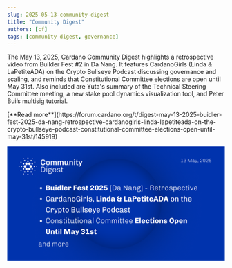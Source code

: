 ```yaml
---
slug: 2025-05-13-community-digest
title: "Community Digest"
authors: [cf]
tags: [community digest, governance]
---
```



The May 13, 2025, Cardano Community Digest highlights a retrospective video from Builder Fest #2 in Da Nang. It features CardanoGirls (Linda & LaPetiteADA) on the Crypto Bullseye Podcast discussing governance and scaling, and reminds that Constitutional Committee elections are open until May 31st. Also included are Yuta's summary of the Technical Steering Committee meeting, a new stake pool dynamics visualization tool, and Peter Bui’s multisig tutorial.

<div style={{ textAlign: 'right' }}>
 [**Read more**](https://forum.cardano.org/t/digest-may-13-2025-buidler-fest-2025-da-nang-retrospective-cardanogirls-linda-lapetiteada-on-the-crypto-bullseye-podcast-constitutional-committee-elections-open-until-may-31st/145919) 
</div>

 ![community digest](./community-digest.png)

